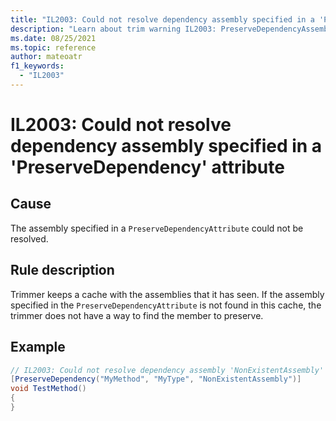 ```yaml
---
title: "IL2003: Could not resolve dependency assembly specified in a 'PreserveDependency' attribute"
description: "Learn about trim warning IL2003: PreserveDependencyAssemblyNotFound"
ms.date: 08/25/2021
ms.topic: reference
author: mateoatr
f1_keywords:
  - "IL2003"
---
```

# IL2003: Could not resolve dependency assembly specified in a 'PreserveDependency' attribute

## Cause

The assembly specified in a `PreserveDependencyAttribute` could not be resolved.

## Rule description

Trimmer keeps a cache with the assemblies that it has seen. If the assembly specified in the
`PreserveDependencyAttribute` is not found in this cache, the trimmer does not have a way to
find the member to preserve.

## Example

```C#
// IL2003: Could not resolve dependency assembly 'NonExistentAssembly' specified in a 'PreserveDependency' attribute
[PreserveDependency("MyMethod", "MyType", "NonExistentAssembly")]
void TestMethod()
{
}
```
